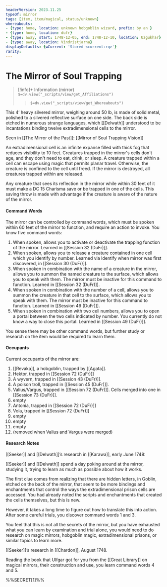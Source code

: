 ```yaml
---
headerVersion: 2023.11.25
typeOf: mirror
tags: [item, item/magical, status/unknown]
whereabouts:
- {type: home, location: unknown hobgoblin wizard, prefix: by an }
- {type: home, location: dufr}
- {type: away, start: 1748-12-05, end: 1748-12-10, location: Uzgukhar}
- {type: away, location: Vindristjarna}
displayDefaults: {wCurrent: 'Stored <current:rq>'}
rarity:
---
```

# The Mirror of Soul Trapping
>[!info]+ Information
> (mirror)
> `$=dv.view("_scripts/view/get_Affiliations")`
>> `$=dv.view("_scripts/view/get_Whereabouts")`

This 4’ heavy silvered mirror, weighing around 50 lb, is made of solid metal, polished to a silvered reflective surface on one side. The back side is etched in numerous strange languages, which [[Delwath]] understood to be incantations binding twelve extradimensional cells to the mirror.

Seen in [[The Mirror of the Past]]: [[Mirror of Soul Trapping Vision]]

An extradimensional cell is an infinite expanse filled with thick fog that reduces visibility to 10 feet. Creatures trapped in the mirror's cells don't age, and they don't need to eat, drink, or sleep. A creature trapped within a cell can escape using magic that permits planar travel. Otherwise, the creature is confined to the cell until freed. If the mirror is destroyed, all creatures trapped within are released.

Any creature that sees its reflection in the mirror while within 30 feet of it must make a DC 15 Charisma save or be trapped in one of the cells. This saving throw is made with advantage if the creature is aware of the nature of the mirror. 

#### Command Words
The mirror can be controlled by command words, which must be spoken within 60 feet of the mirror to function, and require an action to invoke. You know five command words: 

1) When spoken, allows you to activate or deactivate the trapping function of the mirror. Learned in [[Session 32 (DuFr)]]. 
2) When spoken, allows you to release a creature contained in one cell which you identify by number. Learned via Identify when mirror was first discovered, in [[Session 30 (DuFr)]]. 
3) When spoken in combination with the name of a creature in the mirror, allows you to summon the named creature to the surface, which allows you to speak with them. The mirror must be inactive for this command to function. Learned in [[Session 32 (DuFr)]]. 
4) When spoken in combination with the number of a cell, allows you to summon the creature in that cell to the surface, which allows you to speak with them. The mirror must be inactive for this command to function. Learned in [[Session 49 (DuFr)]].
5) When spoken in combination with two cell numbers, allows you to open a portal between the two cells indicated by number. You currently do not know a way to close this portal. Learned in [[Session 49 (DuFr)]]. 

You sense there may be other command words, but further study or research on the item would be required to learn them.

#### Occupants
Current occupants of the mirror are:

1. [[Revaka]], a hobgoblin, trapped by [[Agata]].
2. Hektor, trapped in [[Session 72 (DuFr)]] 
3. A wyvern, trapped in [[Session 43 (DuFr)]]. 
4. A poison troll, trapped in [[Session 45 (DuFr)]].
5. Valius/Vargus, trapped in  [[Session 72 (DuFr)]]. Cells merged into one in [[Session 73 (DuFr)]].
6. empty
7. Antonia, trapped in [[Session 72 (DuFr)]]
8. Vola, trapped in [[Session 72 (DuFr)]]
9. empty
10. empty
11. empty
12. (removed when Valius and Vargus were merged)
#### Research Notes

[[Seeker]] and [[Delwath]]’s research in [[Karawa]], early June 1748:

[[Seeker]] and [[Delwath]] spend a day poking around at the mirror, studying it, trying to learn as much as possible about how it works.

The first clue comes from realizing that there are hidden letters, in Goblin, etched on the back of the mirror, that seem to be more bindings and enchantments that control the ways the extradimensional prison cells are accessed. You had already noted the scripts and enchantments that created the cells themselves, but this is new.

However, it takes a long time to figure out how to translate this into action. After some careful trials, you discover command words 1 and 3. 

You feel that this is not all the secrets of the mirror, but you have exhausted what you can learn by examination and trial alone, you would need to do research on magic mirrors, hobgoblin magic, extradimensional prisons, or similar topics to learn more.

[[Seeker]]’s research in [[Chardon]], August 1748. 

Reading the book that Ulfgar got for you from the [[Great Library]] on magical mirrors, their construction and use, you learn command words 4 and 5. 

%%SECRET[1]%%